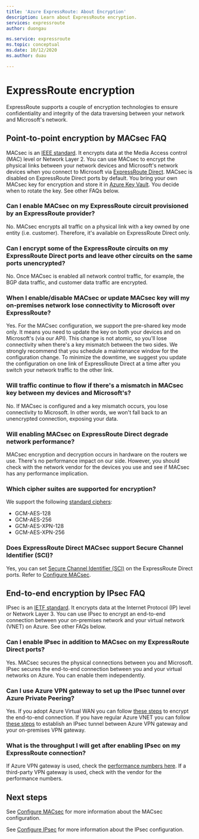 ```yaml
---
title: 'Azure ExpressRoute: About Encryption'
description: Learn about ExpressRoute encryption. 
services: expressroute
author: duongau

ms.service: expressroute
ms.topic: conceptual
ms.date: 10/12/2020
ms.author: duau

---
```

# ExpressRoute encryption
 
ExpressRoute supports a couple of encryption technologies to ensure confidentiality and integrity of the data traversing between your network and Microsoft's network.

## Point-to-point encryption by MACsec FAQ
MACsec is an [IEEE standard](https://1.ieee802.org/security/802-1ae/). It encrypts data at the Media Access control (MAC) level or Network Layer 2. You can use MACsec to encrypt the physical links between your network devices and Microsoft's network devices when you connect to Microsoft via [ExpressRoute Direct](expressroute-erdirect-about.md). MACsec is disabled on ExpressRoute Direct ports by default. You bring your own MACsec key for encryption and store it in [Azure Key Vault](../key-vault/general/overview.md). You decide when to rotate the key. See other FAQs below.
### Can I enable MACsec on my ExpressRoute circuit provisioned by an ExpressRoute provider?
No. MACsec encrypts all traffic on a physical link with a key owned by one entity (i.e. customer). Therefore, it's available on ExpressRoute Direct only.
### Can I encrypt some of the ExpressRoute circuits on my ExpressRoute Direct ports and leave other circuits on the same ports unencrypted? 
No. Once MACsec is enabled all network control traffic, for example, the BGP data traffic, and customer data traffic are encrypted. 
### When I enable/disable MACsec or update MACsec key will my on-premises network lose connectivity to Microsoft over ExpressRoute?
Yes. For the MACsec configuration, we support the pre-shared key mode only. It means you need to update the key on both your devices and on Microsoft's (via our API). This change is not atomic, so you'll lose connectivity when there's a key mismatch between the two sides. We strongly recommend that you schedule a maintenance window for the configuration change. To minimize the downtime, we suggest you update the configuration on one link of ExpressRoute Direct at a time after you switch your network traffic to the other link.  
### Will traffic continue to flow if there's a mismatch in MACsec key between my devices and Microsoft's?
No. If MACsec is configured and a key mismatch occurs, you lose connectivity to Microsoft. In other words, we won't fall back to an unencrypted connection, exposing your data. 
### Will enabling MACsec on ExpressRoute Direct degrade network performance?
MACsec encryption and decryption occurs in hardware on the routers we use. There's no performance impact on our side. However, you should check with the network vendor for the devices you use and see if MACsec has any performance implication.
### Which cipher suites are supported for encryption?
We support the following [standard ciphers](https://1.ieee802.org/security/802-1ae/):
* GCM-AES-128
* GCM-AES-256
* GCM-AES-XPN-128
* GCM-AES-XPN-256
### Does ExpressRoute Direct MACsec support Secure Channel Identifier (SCI)?
Yes, you can set [Secure Channel Identifier (SCI)](https://en.wikipedia.org/wiki/IEEE_802.1AE) on the ExpressRoute Direct ports. Refer to [Configure MACsec](https://docs.microsoft.com/azure/expressroute/expressroute-howto-macsec).
## End-to-end encryption by IPsec FAQ
IPsec is an [IETF standard](https://tools.ietf.org/html/rfc6071). It encrypts data at the Internet Protocol (IP) level or Network Layer 3. You can use IPsec to encrypt an end-to-end connection between your on-premises network and your virtual network (VNET) on Azure. See other FAQs below.
### Can I enable IPsec in addition to MACsec on my ExpressRoute Direct ports?
Yes. MACsec secures the physical connections between you and Microsoft. IPsec secures the end-to-end connection between you and your virtual networks on Azure. You can enable them independently. 
### Can I use Azure VPN gateway to set up the IPsec tunnel over Azure Private Peering?
Yes. If you adopt Azure Virtual WAN you can follow [these steps](../virtual-wan/vpn-over-expressroute.md) to encrypt the end-to-end connection. If you have regular Azure VNET you can follow [these steps](../vpn-gateway/site-to-site-vpn-private-peering.md) to establish an IPsec tunnel between Azure VPN gateway and your on-premises VPN gateway.
### What is the throughput I will get after enabling IPsec on my ExpressRoute connection?
If Azure VPN gateway is used, check the [performance numbers here](../vpn-gateway/vpn-gateway-about-vpngateways.md). If a third-party VPN gateway is used, check with the vendor for the performance numbers.

## Next steps
See [Configure MACsec](expressroute-howto-macsec.md) for more information about the MACsec configuration.

See [Configure IPsec](site-to-site-vpn-over-microsoft-peering.md) for more information about the IPsec configuration.
